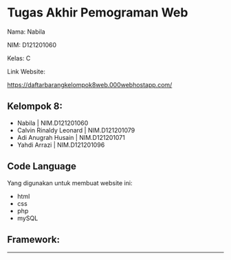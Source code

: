 # Tugas Akhir Pemograman Web

Nama: Nabila

NIM: D121201060

Kelas: C

Link Website: 

https://daftarbarangkelompok8web.000webhostapp.com/ 

## Kelompok 8:
- Nabila | NIM.D121201060
- Calvin Rinaldy Leonard | NIM.D121201079
- Adi Anugrah Husain | NIM.D121201071
- Yahdi Arrazi | NIM.D121201096
 
 ## Code Language
 Yang digunakan untuk membuat website ini:
 - html
 - css
 - php
 - mySQL
 
 ## Framework:
   ---

